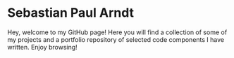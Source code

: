 # Sebastian Paul Arndt
Hey, welcome to my GitHub page!
Here you will find a collection of some of my projects and a portfolio repository of selected code components I have written. Enjoy browsing!
